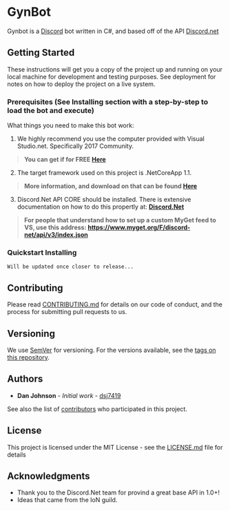 # GynBot

Gynbot is a [Discord](https://discordapp.com) bot written in C#, and based off of the API [Discord.net](https://discord.foxbot.me/docs/api/index.html)

## Getting Started

These instructions will get you a copy of the project up and running on your local machine for development and testing purposes. See deployment for notes on how to deploy the project on a live system.

### Prerequisites (See Installing section with a step-by-step to load the bot and execute)

What things you need to make this bot work:

1) We highly recommend you use the computer provided with Visual Studio.net. Specifically 2017 Community.
> **You can get if for FREE [Here](https://www.visualstudio.com/vs/)**

2) The target framework used on this project is .NetCoreApp 1.1.
> **More information, and download on that can be found [Here](https://www.microsoft.com/net/core#windowsvs2017)**

3) Discord.Net API CORE should be installed. There is extensive documentation on how to do this propertly at: **[Discord.Net](https://discord.foxbot.me/docs/guides/intro.html)**
> **For people that understand how to set up a custom MyGet feed to VS, use this address: https://www.myget.org/F/discord-net/api/v3/index.json**



### Quickstart Installing

```
Will be updated once closer to release...
```


## Contributing

Please read [CONTRIBUTING.md](CONTRIBUTING.md) for details on our code of conduct, and the process for submitting pull requests to us.

## Versioning

We use [SemVer](http://semver.org/) for versioning. For the versions available, see the [tags on this repository](https://github.com/dsj7419/GynBot/tags). 

## Authors

* **Dan Johnson** - *Initial work* - [dsj7419](https://github.com/dsj7419)

See also the list of [contributors](https://github.com/your/project/contributors) who participated in this project.

## License

This project is licensed under the MIT License - see the [LICENSE.md](LICENSE.md) file for details

## Acknowledgments

* Thank you to the Discord.Net team for provind a great base API in 1.0+!
* Ideas that came from the IoN guild.
